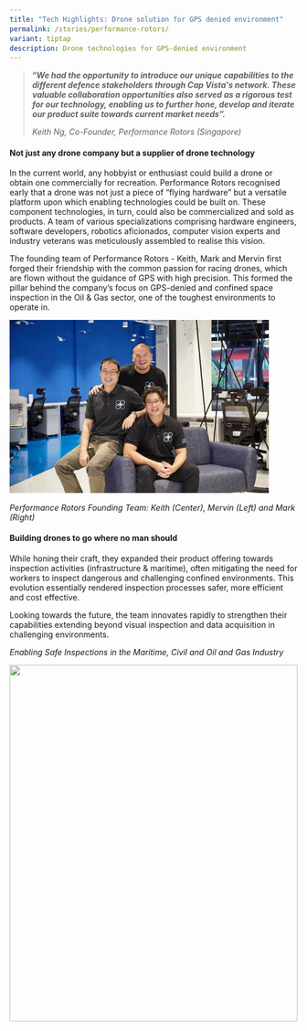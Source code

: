 ```yaml
---
title: "Tech Highlights: Drone solution for GPS denied environment"
permalink: /stories/performance-rotors/
variant: tiptap
description: Drone technologies for GPS-denied environment
---
```

<blockquote><p><strong>“<em>We had the opportunity to introduce our unique capabilities to the different defence stakeholders through Cap Vista's network. These valuable collaboration opportunities also served as a rigorous test for our technology, enabling us to further hone, develop and iterate our product suite towards current market needs”.</em></strong></p><p><em>Keith Ng, Co-Founder, Performance Rotors (Singapore)</em></p></blockquote><h4><strong>Not just any drone company but a supplier of drone technology</strong></h4><p>In the current world, any hobbyist or enthusiast could build a drone or obtain one commercially for recreation. Performance Rotors recognised early that a drone was not just a piece of “flying hardware” but a versatile platform upon which enabling technologies could be built on. These component technologies, in turn, could also be commercialized and sold as products. A team of various specializations comprising hardware engineers, software developers, robotics aficionados, computer vision experts and industry veterans was meticulously assembled to realise this vision.</p><p>The founding team of Performance Rotors - Keith, Mark and Mervin first forged their friendship with the common passion for racing drones, which are flown without the guidance of GPS with high precision. This formed the pillar behind the company’s focus on GPS-denied and confined space inspection in the Oil &amp; Gas sector, one of the toughest environments to operate in.&nbsp;</p><div class="isomer-image-wrapper"><img style="width: 90%;" height="auto" width="100%" alt="" src="/images/PHOTO_2024_01_11_16_36_32.jpg"></div><p><em>Performance Rotors Founding Team: Keith (Center), Mervin (Left) and Mark (Right)</em></p><h4><strong>Building drones to go where no man should</strong></h4><p>While honing their craft, they expanded their product offering towards inspection activities (infrastructure &amp; maritime), often mitigating the need for workers to inspect dangerous and challenging confined environments. This evolution essentially rendered inspection processes safer, more efficient and cost effective.</p><p>Looking towards the future, the team innovates rapidly to strengthen their capabilities extending beyond visual inspection and data acquisition in challenging environments.&nbsp;&nbsp;</p><p><em>Enabling Safe Inspections in the Maritime, Civil and Oil and Gas Industry</em></p><div class="isomer-image-wrapper"><img style="width: 100%;" height="624" width="554.6772850562019" src="https://lh7-us.googleusercontent.com/ovSwPpbIqlIsZCojzbKDAmacmBtJfoq3jbuGbc7pCwb4aj8G2kR1wSQB4nXyzO2vP1LgsxcY59rXsWvjkMZAKoVdDh94ye7XraHzEqIaGrgL7sTX_vuOu65UySZhJmTeZNX7z29M7c3iDhQDCEi8qwI"></div><p></p><h4></h4><p></p><p><br></p>